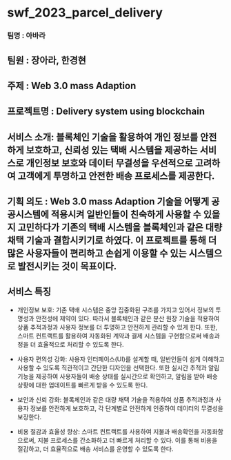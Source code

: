 # swf_2023_parcel_delivery
### 팀명 : 아바라 

## 팀원 : 장아라, 한경현 

## 주제 : Web 3.0 mass Adaption 

## 프로젝트명 : Delivery system using blockchain 

## 서비스 소개: 블록체인 기술을 활용하여 개인 정보를 안전하게 보호하고, 신뢰성 있는 택배 시스템을 제공하는 서비스로 개인정보 보호와 데이터 무결성을 우선적으로 고려하여 고객에게 투명하고 안전한 배송 프로세스를 제공한다. 

## 기획 의도 : Web 3.0 mass Adaption 기술을 어떻게 공공시스템에 적용시켜 일반인들이 친숙하게 사용할 수 있을지 고민하다가 기존의 택배 시스템을 블록체인과 같은 대량 채택 기술과 결합시키기로 하였다. 이 프로젝트를 통해 더 많은 사용자들이 편리하고 손쉽게 이용할 수 있는 시스템으로 발전시키는 것이 목표이다. 

## 서비스 특징  

 - 개인정보 보호: 기존 택배 시스템은 중앙 집중화된 구조를 가지고 있어서 정보의 투명성과 안전성에 제약이 있다. 따라서 블록체인과 같은 분산 원장 기술을 적용하여 상품 추적과정과 사용자 정보를 더 투명하고 안전하게 관리할 수 있게 한다. 또한, 스마트 컨트랙트를 활용하여 자동화된 계약과 결제 시스템을 구현함으로써 배송과정을 더 효율적으로 처리할 수 있도록 한다. 

 - 사용자 편의성 강화: 사용자 인터페이스(UI)를 설계할 때, 일반인들이 쉽게 이해하고 사용할 수 있도록 직관적이고 간단한 디자인을 선택한다. 또한 실시간 추적과 알림 기능을 제공하여 사용자들이 배송 상태를 실시간으로 확인하고, 알림을 받아 배송 상황에 대한 업데이트를 빠르게 받을 수 있도록 한다. 

  - 보안과 신뢰 강화: 블록체인과 같은 대량 채택 기술을 적용하여 상품 추적과정과 사용자 정보를 안전하게 보호하고, 각 단계별로 안전하게 인증하여 데이터의 무결성을 보장한다. 

 - 비용 절감과 효율성 향상: 스마트 컨트랙트를 사용하여 지불과 배송확인을 자동화함으로써, 지불 프로세스를 간소화하고 더 빠르게 처리할 수 있다. 이를 통해 비용을 절감하고, 더 효율적으로 배송 서비스를 운영할 수 있도록 한다.  
